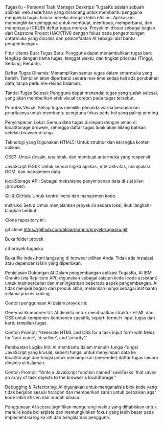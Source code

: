 TugasKu - Personal Task Manager
Deskripsi
TugasKu adalah sebuah aplikasi web sederhana yang dirancang untuk membantu pengguna mengelola tugas harian mereka dengan lebih efisien. Aplikasi ini memungkinkan pengguna untuk membuat, membaca, memperbarui, dan menghapus (CRUD) daftar tugas mereka. Proyek ini dibuat sebagai bagian dari Capstone Project HACKTIV8 dengan fokus pada pengembangan antarmuka yang dinamis dan pemanfaatan AI sebagai alat bantu pengembangan.

Fitur Utama
Buat Tugas Baru: Pengguna dapat menambahkan tugas baru lengkap dengan nama tugas, tenggat waktu, dan tingkat prioritas (Tinggi, Sedang, Rendah).

Daftar Tugas Dinamis: Menampilkan semua tugas dalam antarmuka yang bersih. Tampilan akan diperbarui secara real-time setiap kali ada perubahan data, tanpa perlu me-reload halaman.

Tandai Tugas Selesai: Pengguna dapat menandai tugas yang sudah selesai, yang akan memberikan efek visual coretan pada tugas tersebut.

Prioritas Visual: Setiap tugas memiliki penanda warna berdasarkan prioritasnya untuk membantu pengguna fokus pada hal yang paling penting.

Penyimpanan Lokal: Semua data tugas disimpan dengan aman di localStorage browser, sehingga daftar tugas tidak akan hilang bahkan setelah browser ditutup.

Teknologi yang Digunakan
HTML5: Untuk struktur dan kerangka konten aplikasi.

CSS3: Untuk desain, tata letak, dan membuat antarmuka yang responsif.

JavaScript (ES6): Untuk semua logika aplikasi, interaktivitas, manipulasi DOM, dan manajemen data.

localStorage API: Sebagai mekanisme penyimpanan data di sisi klien (browser).

Git & GitHub: Untuk kontrol versi dan manajemen kode.

Instruksi Setup
Untuk menjalankan proyek ini secara lokal, ikuti langkah-langkah berikut:

Clone repository ini:

git clone https://github.com/akbarmdhnn/proyek-tugasku.git

Buka folder proyek:

cd proyek-tugasku

Buka file index.html langsung di browser pilihan Anda. Tidak ada instalasi atau dependensi lain yang diperlukan.

Penjelasan Dukungan AI
Dalam pengembangan aplikasi TugasKu, AI IBM Granite (via Replicate API) digunakan sebagai asisten kode (code assistant) untuk mempercepat dan meningkatkan beberapa aspek pengembangan. AI tidak menjadi bagian dari produk akhir, melainkan hanya sebagai alat bantu selama proses coding.

Contoh penggunaan AI dalam proyek ini:

Generasi Komponen UI: AI diminta untuk membuatkan struktur HTML dan CSS untuk komponen-komponen spesifik, seperti formulir input tugas dan kartu tampilan tugas.

Contoh Prompt: "Generate HTML and CSS for a task input form with fields for 'task name', 'deadline', and 'priority'."

Pembuatan Logika Inti: AI membantu dalam menulis fungsi-fungsi JavaScript yang krusial, seperti fungsi untuk menyimpan data ke localStorage dan fungsi untuk menampilkan (merender) daftar tugas secara dinamis di halaman.

Contoh Prompt: "Write a JavaScript function named 'saveTasks' that saves an array of task objects to the browser's localStorage."

Debugging & Refactoring: AI digunakan untuk menganalisis blok kode yang tidak berjalan sesuai harapan dan memberikan saran untuk perbaikan agar kode lebih efisien dan mudah dibaca.

Penggunaan AI secara signifikan mengurangi waktu yang dihabiskan untuk menulis kode boilerplate dan memungkinkan fokus yang lebih besar pada implementasi logika inti dan pengalaman pengguna.
